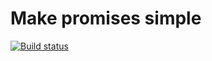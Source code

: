 # Make promises simple

[![Build status](https://github.com/honestit/make-promises/workflows/Build%20Promises/badge.svg)](https://github.com/honestit/make-promises/actions)